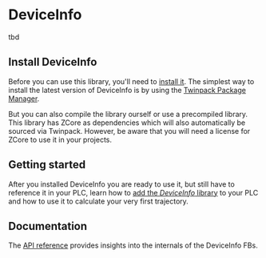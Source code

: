 # DeviceInfo
tbd

## Install DeviceInfo
Before you can use this library, you'll need to <a href="userguide/installation.html">install it</a>. The simplest way to install the latest version of DeviceInfo is by using the [Twinpack Package Manager](https://github.com/Zeugwerk/Twinpack).

But you can also compile the library ourself or use a precompiled library. This library has ZCore as dependencies which will also automatically be sourced via Twinpack. However, be aware that you will need a license for ZCore to use it in your projects.

## Getting started
After you installed DeviceInfo you are ready to use it, but still have to reference it in your PLC, learn how to <a href="userguide/installation.html">add the *DeviceInfo* library</a> to your PLC and how to use it to calculate your very first trajectory.

## Documentation
The <a href="userguide/installation.html">API reference</a> provides insights into the internals of the DeviceInfo FBs.